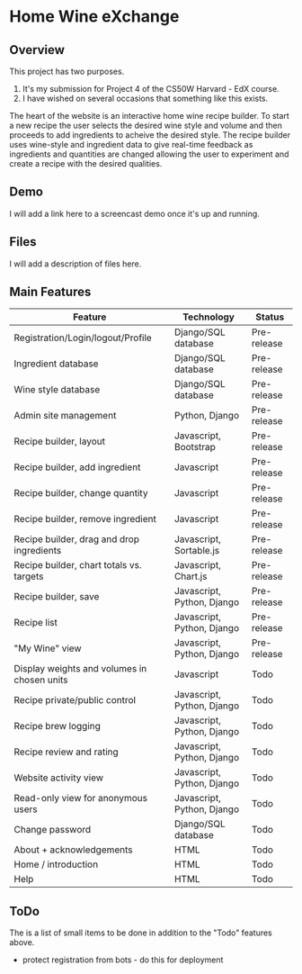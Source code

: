 # Home Wine eXchange

## Overview
This project has two purposes.
1. It's my submission for Project 4 of the CS50W Harvard - EdX course.
2. I have wished on several occasions that something like this exists.

The heart of the website is an interactive home wine recipe builder.
To start a new recipe the user selects the desired wine style and volume 
and then proceeds to add ingredients to acheive the desired style.
The recipe builder uses wine-style and ingredient data to give real-time feedback
as ingredients and quantities are changed allowing the user to experiment and
create a recipe with the desired qualities.

## Demo
I will add a link here to a screencast demo once it's up and running.

## Files
I will add a description of files here.

## Main Features
| Feature                                     | Technology                  | Status      |
| -----------------------------------------   | --------------------------- | ----------- |
| Registration/Login/logout/Profile           | Django/SQL database         | Pre-release |
| Ingredient database                         | Django/SQL database         | Pre-release |
| Wine style database                         | Django/SQL database         | Pre-release |
| Admin site management                       | Python, Django              | Pre-release |
| Recipe builder, layout                      | Javascript, Bootstrap       | Pre-release |
| Recipe builder, add ingredient              | Javascript                  | Pre-release |
| Recipe builder, change quantity             | Javascript                  | Pre-release |
| Recipe builder, remove ingredient           | Javascript                  | Pre-release |
| Recipe builder, drag and drop ingredients   | Javascript, Sortable.js     | Pre-release |
| Recipe builder, chart totals vs. targets    | Javascript, Chart.js        | Pre-release |
| Recipe builder, save                        | Javascript, Python, Django  | Pre-release |
| Recipe list                                 | Javascript, Python, Django  | Pre-release |
| "My Wine" view                              | Javascript, Python, Django  | Pre-release |
| Display weights and volumes in chosen units | Javascript                  | Todo        |
| Recipe private/public control               | Javascript, Python, Django  | Todo        |
| Recipe brew logging                         | Javascript, Python, Django  | Todo        |
| Recipe review and rating                    | Javascript, Python, Django  | Todo        |
| Website activity view                       | Javascript, Python, Django  | Todo        |
| Read-only view for anonymous users          | Javascript, Python, Django  | Todo        |
| Change password                             | Django/SQL database         | Todo        |
| About + acknowledgements                    | HTML                        | Todo        |
| Home / introduction                         | HTML                        | Todo        |
| Help                                        | HTML                        | Todo        |

## ToDo
The is a list of small items to be done in addition to the "Todo" features above.
* protect registration from bots - do this for deployment
